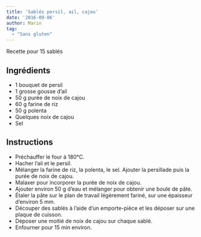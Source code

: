 ```yaml
---
title: 'Sablés persil, ail, cajou'
date: '2016-09-06'
author: Marin
tag: 
  - "Sans gluten"
---
```

Recette pour 15 sablés

## Ingrédients
- 1 bouquet de persil
- 1 grosse gousse d’ail
- 50 g purée de noix de cajou
- 60 g farine de riz
- 50 g polenta
- Quelques noix de cajou
- Sel

## Instructions
- Préchauffer le four à 180°C.
- Hacher l’ail et le persil.
- Mélanger la farine de riz, la polenta, le sel. Ajouter la persillade puis la purée de noix de cajou.
- Malaxer pour incorporer la purée de noix de cajou.
- Ajouter environ 50 g d’eau et mélanger pour obtenir une boule de pâte.
- Étaler la pâte sur le plan de travail légèrement fariné, sur une épaisseur d’environ 5 mm.
- Découper des sablés à l’aide d’un emporte-pièce et les déposer sur une plaque de cuisson.
- Déposer une moitié de noix de cajou sur chaque sablé.
- Enfourner pour 15 min environ.

